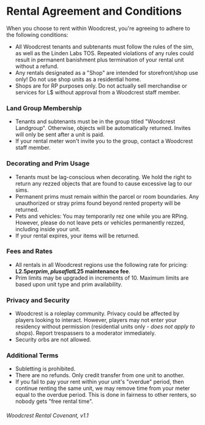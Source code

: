 # Rental Agreement and Conditions

When you choose to rent within Woodcrest, you're agreeing to adhere to the following conditions:
- All Woodcrest tenants and subtenants must follow the rules of the sim, as well as the Linden Labs TOS. Repeated violations of any rules could result in permanent banishment plus termination of your rental unit without a refund.
- Any rentals designated as a "Shop" are intended for storefront/shop use only! Do not use shop units as a residential home. 
- Shops are for RP purposes only. Do not actually sell merchandise or services for L$ without approval from a Woodcrest staff member.

### Land Group Membership
- Tenants and subtenants must be in the group titled "Woodcrest Landgroup". Otherwise, objects will be automatically returned. Invites will only be sent after a unit is paid. 
- If your rental meter won't invite you to the group, contact a Woodcrest staff member.

### Decorating and Prim Usage
- Tenants must be lag-conscious when decorating. We hold the right to return any rezzed objects that are found to cause excessive lag to our sims.
- Permanent prims must remain within the parcel or room boundaries. Any unauthorized or stray prims found beyond rented property will be returned.
- Pets and vehicles: You may temporarily rez one while you are RPing. However, please do not leave pets or vehicles permanently rezzed, including inside your unit.
- If your rental expires, your items will be returned.

### Fees and Rates
- All rentals in all Woodcrest regions use the following rate for pricing: **L$2.5 per prim, plus a flat L$25 maintenance fee**.
- Prim limits may be upgraded in increments of 10. Maximum limits are based upon unit type and prim availability.

### Privacy and Security
- Woodcrest is a roleplay community. Privacy could be affected by players looking to interact. However, players may not enter your residency without permission (residential units only - *does not apply to shops*). Report trespassers to a moderator immediately.
- Security orbs are not allowed.

### Additional Terms
- Subletting is prohibited. 
- There are no refunds. Only credit transfer from one unit to another.
- If you fail to pay your rent within your unit's "overdue" period, then continue renting the same unit, we may remove time from your meter equal to the overdue period. This is done in fairness to other renters, so nobody gets "free rental time".

###### _Woodcrest Rental Covenant, v1.1_
